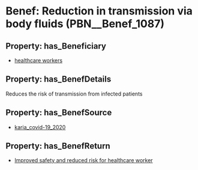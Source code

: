 # Benef: __Reduction in transmission via body fluids__ (PBN__Benef_1087)

## Property: has_Beneficiary

* [healthcare workers](../Stakeholder/PBN__Stakeholder_68)

## Property: has_BenefDetails

Reduces the risk of transmission from infected patients

## Property: has_BenefSource

* [karia_covid-19_2020](../Article/PBN__Article_225)

## Property: has_BenefReturn

* [Improved safety and reduced risk for healthcare worker](../BenefReturn/PBN__BenefReturn_1215)

